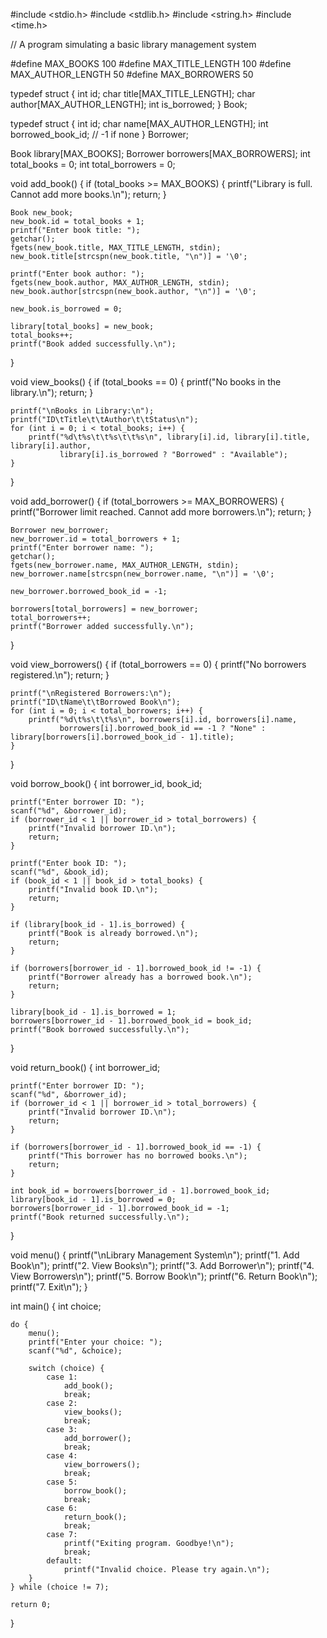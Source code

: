 #include <stdio.h>
#include <stdlib.h>
#include <string.h>
#include <time.h>

// A program simulating a basic library management system

#define MAX_BOOKS 100
#define MAX_TITLE_LENGTH 100
#define MAX_AUTHOR_LENGTH 50
#define MAX_BORROWERS 50

typedef struct {
    int id;
    char title[MAX_TITLE_LENGTH];
    char author[MAX_AUTHOR_LENGTH];
    int is_borrowed;
} Book;

typedef struct {
    int id;
    char name[MAX_AUTHOR_LENGTH];
    int borrowed_book_id; // -1 if none
} Borrower;

Book library[MAX_BOOKS];
Borrower borrowers[MAX_BORROWERS];
int total_books = 0;
int total_borrowers = 0;

void add_book() {
    if (total_books >= MAX_BOOKS) {
        printf("Library is full. Cannot add more books.\n");
        return;
    }

    Book new_book;
    new_book.id = total_books + 1;
    printf("Enter book title: ");
    getchar();
    fgets(new_book.title, MAX_TITLE_LENGTH, stdin);
    new_book.title[strcspn(new_book.title, "\n")] = '\0';

    printf("Enter book author: ");
    fgets(new_book.author, MAX_AUTHOR_LENGTH, stdin);
    new_book.author[strcspn(new_book.author, "\n")] = '\0';

    new_book.is_borrowed = 0;

    library[total_books] = new_book;
    total_books++;
    printf("Book added successfully.\n");
}

void view_books() {
    if (total_books == 0) {
        printf("No books in the library.\n");
        return;
    }

    printf("\nBooks in Library:\n");
    printf("ID\tTitle\t\tAuthor\t\tStatus\n");
    for (int i = 0; i < total_books; i++) {
        printf("%d\t%s\t\t%s\t\t%s\n", library[i].id, library[i].title, library[i].author,
               library[i].is_borrowed ? "Borrowed" : "Available");
    }
}

void add_borrower() {
    if (total_borrowers >= MAX_BORROWERS) {
        printf("Borrower limit reached. Cannot add more borrowers.\n");
        return;
    }

    Borrower new_borrower;
    new_borrower.id = total_borrowers + 1;
    printf("Enter borrower name: ");
    getchar();
    fgets(new_borrower.name, MAX_AUTHOR_LENGTH, stdin);
    new_borrower.name[strcspn(new_borrower.name, "\n")] = '\0';

    new_borrower.borrowed_book_id = -1;

    borrowers[total_borrowers] = new_borrower;
    total_borrowers++;
    printf("Borrower added successfully.\n");
}

void view_borrowers() {
    if (total_borrowers == 0) {
        printf("No borrowers registered.\n");
        return;
    }

    printf("\nRegistered Borrowers:\n");
    printf("ID\tName\t\tBorrowed Book\n");
    for (int i = 0; i < total_borrowers; i++) {
        printf("%d\t%s\t\t%s\n", borrowers[i].id, borrowers[i].name,
               borrowers[i].borrowed_book_id == -1 ? "None" : library[borrowers[i].borrowed_book_id - 1].title);
    }
}

void borrow_book() {
    int borrower_id, book_id;

    printf("Enter borrower ID: ");
    scanf("%d", &borrower_id);
    if (borrower_id < 1 || borrower_id > total_borrowers) {
        printf("Invalid borrower ID.\n");
        return;
    }

    printf("Enter book ID: ");
    scanf("%d", &book_id);
    if (book_id < 1 || book_id > total_books) {
        printf("Invalid book ID.\n");
        return;
    }

    if (library[book_id - 1].is_borrowed) {
        printf("Book is already borrowed.\n");
        return;
    }

    if (borrowers[borrower_id - 1].borrowed_book_id != -1) {
        printf("Borrower already has a borrowed book.\n");
        return;
    }

    library[book_id - 1].is_borrowed = 1;
    borrowers[borrower_id - 1].borrowed_book_id = book_id;
    printf("Book borrowed successfully.\n");
}

void return_book() {
    int borrower_id;

    printf("Enter borrower ID: ");
    scanf("%d", &borrower_id);
    if (borrower_id < 1 || borrower_id > total_borrowers) {
        printf("Invalid borrower ID.\n");
        return;
    }

    if (borrowers[borrower_id - 1].borrowed_book_id == -1) {
        printf("This borrower has no borrowed books.\n");
        return;
    }

    int book_id = borrowers[borrower_id - 1].borrowed_book_id;
    library[book_id - 1].is_borrowed = 0;
    borrowers[borrower_id - 1].borrowed_book_id = -1;
    printf("Book returned successfully.\n");
}

void menu() {
    printf("\nLibrary Management System\n");
    printf("1. Add Book\n");
    printf("2. View Books\n");
    printf("3. Add Borrower\n");
    printf("4. View Borrowers\n");
    printf("5. Borrow Book\n");
    printf("6. Return Book\n");
    printf("7. Exit\n");
}

int main() {
    int choice;

    do {
        menu();
        printf("Enter your choice: ");
        scanf("%d", &choice);

        switch (choice) {
            case 1:
                add_book();
                break;
            case 2:
                view_books();
                break;
            case 3:
                add_borrower();
                break;
            case 4:
                view_borrowers();
                break;
            case 5:
                borrow_book();
                break;
            case 6:
                return_book();
                break;
            case 7:
                printf("Exiting program. Goodbye!\n");
                break;
            default:
                printf("Invalid choice. Please try again.\n");
        }
    } while (choice != 7);

    return 0;
}
